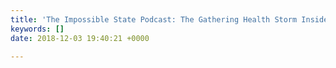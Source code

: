 ```yaml
---
title: 'The Impossible State Podcast: The Gathering Health Storm Inside North Korea'
keywords: []
date: 2018-12-03 19:40:21 +0000

---
```

